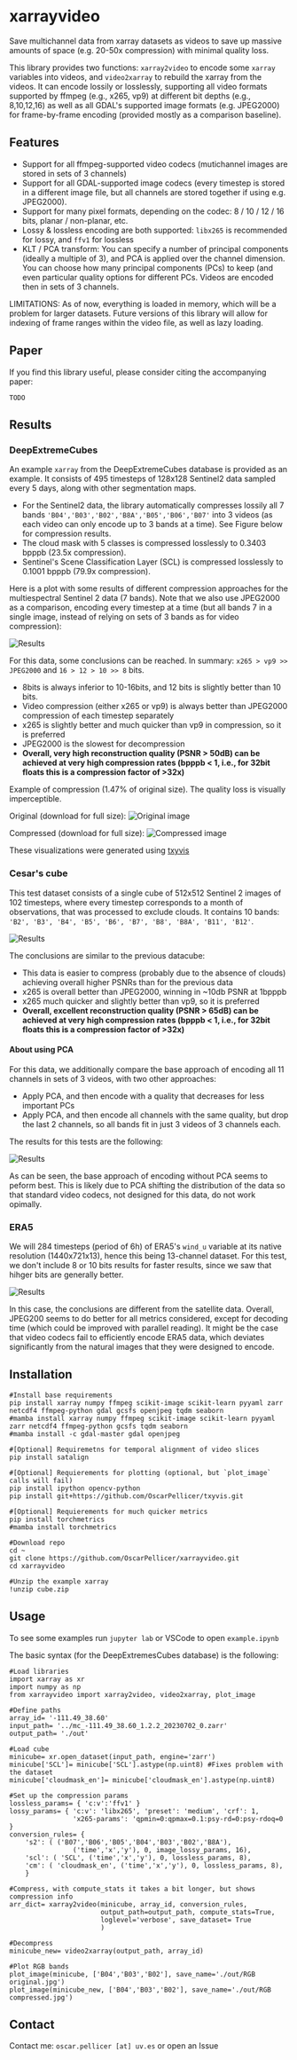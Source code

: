 # xarrayvideo

Save multichannel data from xarray datasets as videos to save up massive amounts of space (e.g. 20-50x compression) with minimal quality loss.

This library provides two functions: `xarray2video` to encode some `xarray` variables into videos, and `video2xarray` to rebuild the xarray from the videos. It can encode lossily or losslessly, supporting all video formats supported by ffmpeg (e.g., x265, vp9) at different bit depths (e.g., 8,10,12,16) as well as all GDAL's supported image formats (e.g. JPEG2000) for frame-by-frame encoding (provided mostly as a comparison baseline).

## Features

- Support for all ffmpeg-supported video codecs (mutichannel images are stored in sets of 3 channels)
- Support for all GDAL-supported image codecs (every timestep is stored in a different image file, but all channels are stored together if using e.g. JPEG2000).
- Support for many pixel formats, depending on the codec: 8 / 10 / 12 / 16 bits, planar / non-planar, etc.
- Lossy & lossless encoding are both supported: `libx265` is recommended for lossy, and `ffv1` for lossless
- KLT / PCA transform: You can specify a number of principal components (ideally a multiple of 3), and PCA is applied over the channel dimension. You can choose how many principal components (PCs) to keep (and even particular quality options for different PCs. Videos are encoded then in sets of 3 channels.

LIMITATIONS: As of now, everything is loaded in memory, which will be a problem for larger datasets. Future versions of this library will allow for indexing of frame ranges within the video file, as well as lazy loading.

## Paper

If you find this library useful, please consider citing the accompanying paper:
```
TODO
```

## Results

### DeepExtremeCubes

An example `xarray` from the DeepExtremeCubes database is provided as an example. It consists of 495 timesteps of 128x128 Sentinel2 data sampled every 5 days, along with other segmentation maps. 
 - For the Sentinel2 data, the library automatically compresses lossily all 7 bands `'B04','B03','B02','B8A','B05','B06','B07'` into 3 videos (as each video can only encode up to 3 bands at a time). See Figure below for compression results.
 - The cloud mask with 5 classes is compressed losslessly to 0.3403 bpppb (23.5x compression).
 - Sentinel's Scene Classification Layer (SCL) is compressed losslessly to 0.1001 bpppb (79.9x compression).

Here is a plot with some results of different compression approaches for the multiespectral Sentinel 2 data (7 bands). Note that we also use JPEG2000 as a comparison, encoding every timestep at a time (but all bands 7 in a single image, instead of relying on sets of 3 bands as for video compression):

![Results](examples/results_deepextremes_7channels_bpppb.png)

For this data, some conclusions can be reached. In summary: `x265 > vp9 >> JPEG2000` and `16 > 12 > 10 >> 8` bits.
 - 8bits is always inferior to 10-16bits, and 12 bits is slightly better than 10 bits.
 - Video compression (either x265 or vp9) is always better than JPEG2000 compression of each timestep separately
 - x265 is slightly better and much quicker than vp9 in compression, so it is preferred
 - JPEG2000 is the slowest for decompression
 - **Overall, very high reconstruction quality (PSNR > 50dB) can be achieved at very high compression rates (bpppb < 1, i.e., for 32bit floats this is a compression factor of >32x)**
 

Example of compression (1.47% of original size). The quality loss is visually imperceptible.

Original (download for full size):
![Original image](examples/RGB_original.jpg)

Compressed (download for full size):
![Compressed image](examples/RGB_compressed.jpg)

These visualizations were generated using [txyvis](https://github.com/OscarPellicer/txyvis)

### Cesar's cube

This test dataset consists of a single cube of 512x512 Sentinel 2 images of 102 timesteps, where every timestep corresponds to a month of observations, that was processed to exclude clouds. It contains 10 bands: `'B2', 'B3', 'B4', 'B5', 'B6', 'B7', 'B8', 'B8A', 'B11', 'B12'`. 

![Results](examples/results_cesar_10channels_bpppb.png)

The conclusions are similar to the previous datacube:
 - This data is easier to compress (probably due to the absence of clouds) achieving overall higher PSNRs than for the previous data
 - x265 is overall better than JPEG2000, winning in ~10db PSNR at 1bpppb
 - x265 much quicker and slightly better than vp9, so it is preferred
 - **Overall, excellent reconstruction quality (PSNR > 65dB) can be achieved at very high compression rates (bpppb < 1, i.e., for 32bit floats this is a compression factor of >32x)**
 
#### About using PCA

For this data, we additionally compare the base approach of encoding all 11 channels in sets of 3 videos, with two other approaches: 
 - Apply PCA, and then encode with a quality that decreases for less important PCs
 - Apply PCA, and then encode all channels with the same quality, but drop the last 2 channels, so all bands fit in just 3 videos of 3 channels each.
 
The results for this tests are the following:

![Results](examples/results_cesar_9channels_PCA_bpppb.png)

As can be seen, the base approach of encoding without PCA seems to peform best. This is likely due to PCA shifting the distribution of the data so that standard video codecs, not designed for this data, do not work opimally.

### ERA5

We will 284 timesteps (period of 6h) of ERA5's `wind_u` variable at its native resolution (1440x721x13), hence this being 13-channel dataset. For this test, we don't include 8 or 10 bits results for faster results, since we saw that hihger bits are generally better.

![Results](examples/results_era5_wind_u2_bpppb.png)

In this case, the conclusions are different from the satellite data. Overall, JPEG200 seems to do better for all metrics considered, except for decoding time (which could be improved with parallel reading). It might be the case that video codecs fail to efficiently encode ERA5 data, which deviates significantly from the natural images that they were designed to encode.

## Installation

```{bash}
#Install base requirements
pip install xarray numpy ffmpeg scikit-image scikit-learn pyyaml zarr netcdf4 ffmpeg-python gdal gcsfs openjpeg tqdm seaborn
#mamba install xarray numpy ffmpeg scikit-image scikit-learn pyyaml zarr netcdf4 ffmpeg-python gcsfs tqdm seaborn
#mamba install -c gdal-master gdal openjpeg

#[Optional] Requiremetns for temporal alignment of video slices
pip install satalign

#[Optional] Requierements for plotting (optional, but `plot_image` calls will fail)
pip install ipython opencv-python
pip install git+https://github.com/OscarPellicer/txyvis.git

#[Optional] Requierements for much quicker metrics
pip install torchmetrics
#mamba install torchmetrics

#Download repo
cd ~
git clone https://github.com/OscarPellicer/xarrayvideo.git
cd xarrayvideo

#Unzip the example xarray
!unzip cube.zip
```

## Usage

To see some examples run `jupyter lab` or VSCode to open `example.ipynb`

The basic syntax (for the DeepExtremesCubes database) is the following:
```
#Load libraries
import xarray as xr
import numpy as np
from xarrayvideo import xarray2video, video2xarray, plot_image

#Define paths
array_id= '-111.49_38.60'
input_path= '../mc_-111.49_38.60_1.2.2_20230702_0.zarr'
output_path= './out'

#Load cube
minicube= xr.open_dataset(input_path, engine='zarr')
minicube['SCL']= minicube['SCL'].astype(np.uint8) #Fixes problem with the dataset
minicube['cloudmask_en']= minicube['cloudmask_en'].astype(np.uint8)

#Set up the compression params
lossless_params= { 'c:v':'ffv1' }
lossy_params= { 'c:v': 'libx265', 'preset': 'medium', 'crf': 1, 
                'x265-params': 'qpmin=0:qpmax=0.1:psy-rd=0:psy-rdoq=0  }
conversion_rules= {
    's2': ( ('B07','B06','B05','B04','B03','B02','B8A'), 
                ('time','x','y'), 0, image_lossy_params, 16),
    'scl': ( 'SCL', ('time','x','y'), 0, lossless_params, 8),
    'cm': ( 'cloudmask_en', ('time','x','y'), 0, lossless_params, 8),
    }
    
#Compress, with compute_stats it takes a bit longer, but shows compression info
arr_dict= xarray2video(minicube, array_id, conversion_rules,
                       output_path=output_path, compute_stats=True,
                       loglevel='verbose', save_dataset= True
                       )  
    
#Decompress
minicube_new= video2xarray(output_path, array_id)

#Plot RGB bands
plot_image(minicube, ['B04','B03','B02'], save_name='./out/RGB original.jpg')
plot_image(minicube_new, ['B04','B03','B02'], save_name='./out/RGB compressed.jpg')
```

## Contact

Contact me: `oscar.pellicer [at] uv.es` or open an Issue